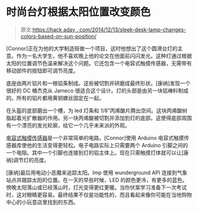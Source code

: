 # 时尚台灯根据太阳位置改变颜色

> 原文:[https://hack aday . com/2014/12/13/sleek-desk-lamp-changes-colors-based-on-sun-position/](https://hackaday.com/2014/12/13/sleek-desk-lamp-changes-colors-based-on-sun-position/)

[Connor]正在为他的大学制造班做一个项目，这时他想出了这个圆滑台灯的主意。作为一名大学生，他不喜欢晚上他的论文在他面前闪闪发光。这种灯通过根据太阳的位置调节色温来解决这个问题。它还包含一个电容式触摸传感器，无需带有移动部件的按钮即可调节亮度。

底座由两片铝片和一根铝条制成。这些被切割并研磨成最终形状。[康纳]发现一个很好的 DC 桶杰克从 Jameco 很适合这个设计。灯的头部是由另一块铝棒料制成的。所有的铝片都用黄铜螺丝固定在一起。

在头盔的底部磨出一个槽，为 led 灯条和 1/8”丙烯酸片腾出空间。这块丙烯酸树脂起着光扩散器的作用。另一块丙烯酸被切割并添加到灯的底部。这使得底部周围有一个漂亮的发光轮廓，给它一个几乎未来派的外观。

[电容式触摸传感器](http://www.hackaday.com/2013/12/04/easy-capacitive-touch-sensors-in-eagle/ "Capacitive touch sensor")是一个非常简单的电路。[Connor]使用 Arduino 电容式触摸传感器库使他的生活变得更轻松。电子电路实际上只需要两个 Arduino 引脚之间的一个电阻。其中一个引脚也连接到灯的铝主体上。现在只需触摸灯体就可以让[康纳]调节灯的亮度。

[康纳]最后用电动小恶魔来追踪太阳。Imp 使用 wunderground API 连接到气象站点并跟踪太阳的位置。在一天的早些时候，LED 的颜色更冷，有更多的蓝色。傍晚太阳落山或已经落山时，灯光变得更红更暖。当你伏案学习准备下一次考试时，这对眼睛更容易。最终结果不仅是功能性的，而且看起来像你可能在当地购物中心的小玩意店里找到的东西。
